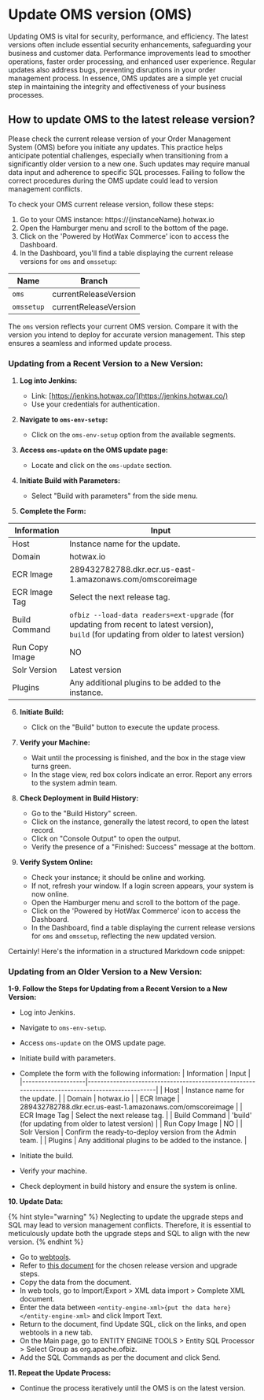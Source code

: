 # Update OMS version (OMS)

Updating OMS is vital for security, performance, and efficiency. The latest versions often include essential security enhancements, safeguarding your business and customer data. Performance improvements lead to smoother operations, faster order processing, and enhanced user experience. Regular updates also address bugs, preventing disruptions in your order management process. In essence, OMS updates are a simple yet crucial step in maintaining the integrity and effectiveness of your business processes.

## How to update OMS to the latest release version?

Please check the current release version of your Order Management System (OMS) before you initiate any updates. This practice helps anticipate potential challenges, especially when transitioning from a significantly older version to a new one. Such updates may require manual data input and adherence to specific SQL processes. Failing to follow the correct procedures during the OMS update could lead to version management conflicts. 

To check your OMS current release version, follow these steps:

1. Go to your OMS instance: https://{instanceName}.hotwax.io
2. Open the Hamburger menu and scroll to the bottom of the page.
3. Click on the 'Powered by HotWax Commerce' icon to access the Dashboard.
4. In the Dashboard, you'll find a table displaying the current release versions for `oms` and `omssetup`:

| Name       | Branch                |
|------------|-----------------------|
| `oms`        | currentReleaseVersion |
| `omssetup`   | currentReleaseVersion |

The `oms` version reflects your current OMS version. Compare it with the version you intend to deploy for accurate version management. This step ensures a seamless and informed update process.

### Updating from a Recent Version to a New Version:

1. **Log into Jenkins:**
   - Link: [https://jenkins.hotwax.co/](https://jenkins.hotwax.co/)
   - Use your credentials for authentication.

2. **Navigate to `oms-env-setup`:**
   - Click on the `oms-env-setup` option from the available segments.

3. **Access `oms-update` on the OMS update page:**
   - Locate and click on the `oms-update` section.

4. **Initiate Build with Parameters:**
   - Select "Build with parameters" from the side menu.

5. **Complete the Form:**

| Information            | Input                                                                                          |
|------------------------|------------------------------------------------------------------------------------------------|
| Host                   | Instance name for the update.                                                                  |
| Domain                 | hotwax.io                                                                                      |
| ECR Image              | 289432782788.dkr.ecr.us-east-1.amazonaws.com/omscoreimage                                    |
| ECR Image Tag          | Select the next release tag.                                                                   |
| Build Command          | `ofbiz --load-data readers=ext-upgrade` (for updating from recent to latest version),<br> `build` (for updating from older to latest version) |
| Run Copy Image         | NO                                                                                             |
| Solr Version           | Latest version                                      |
| Plugins                | Any additional plugins to be added to the instance.                                            |

6. **Initiate Build:**
   - Click on the "Build" button to execute the update process.

7. **Verify your Machine:**
   - Wait until the processing is finished, and the box in the stage view turns green.
   - In the stage view, red box colors indicate an error. Report any errors to the system admin team.

8. **Check Deployment in Build History:**
   - Go to the "Build History" screen.
   - Click on the instance, generally the latest record, to open the latest record.
   - Click on "Console Output" to open the output.
   - Verify the presence of a "Finished: Success" message at the bottom.

9. **Verify System Online:**
   - Check your instance; it should be online and working.
   - If not, refresh your window. If a login screen appears, your system is now online.
   - Open the Hamburger menu and scroll to the bottom of the page.
   - Click on the 'Powered by HotWax Commerce' icon to access the Dashboard.
   - In the Dashboard, find a table displaying the current release versions for `oms` and `omssetup`, reflecting the new updated version.

Certainly! Here's the information in a structured Markdown code snippet:

### Updating from an Older Version to a New Version:

**1-9. Follow the Steps for Updating from a Recent Version to a New Version:**
   - Log into Jenkins.
   - Navigate to `oms-env-setup`.
   - Access `oms-update` on the OMS update page.
   - Initiate build with parameters.
   - Complete the form with the following information:
| Information        | Input                                                                                          |
|--------------------|------------------------------------------------------------------------------------------------|
| Host               | Instance name for the update.                                                                  |
| Domain             | hotwax.io                                                                                      |
| ECR Image          | 289432782788.dkr.ecr.us-east-1.amazonaws.com/omscoreimage                                    |
| ECR Image Tag      | Select the next release tag.                                                                   |
| Build Command      | 'build' (for updating from older to latest version)                                           |
| Run Copy Image     | NO                                                                                             |
| Solr Version       | Confirm the ready-to-deploy version from the Admin team.                                      |
| Plugins            | Any additional plugins to be added to the instance.                                            |

   - Initiate the build.
   - Verify your machine.
   - Check deployment in build history and ensure the system is online.

**10. Update Data:**

{% hint style="warning" %}
Neglecting to update the upgrade steps and SQL may lead to version management conflicts. Therefore, it is essential to meticulously update both the upgrade steps and SQL to align with the new version.
{% endhint %}

   - Go to [webtools](https://{instanceName}.hotwax.io/webtools).
   - Refer to [this document](https://docs.google.com/document/d/1lfvjpqBiE__1fsCjq7VvQSSXjdRLVZg86zJIXDDK-zc/edit?hl=en&forcehl=1#heading=h.djn7rcq0batn) for the chosen release version and upgrade steps.
   - Copy the data from the document.
   - In web tools, go to Import/Export > XML data import > Complete XML document.
   - Enter the data between `<entity-engine-xml>{put the data here}</entity-engine-xml>` and click Import Text.
   - Return to the document, find Update SQL, click on the links, and open webtools in a new tab.
   - On the Main page, go to ENTITY ENGINE TOOLS > Entity SQL Processor > Select Group as org.apache.ofbiz.
   - Add the SQL Commands as per the document and click Send.

**11. Repeat the Update Process:**
   - Continue the process iteratively until the OMS is on the latest version.
   
